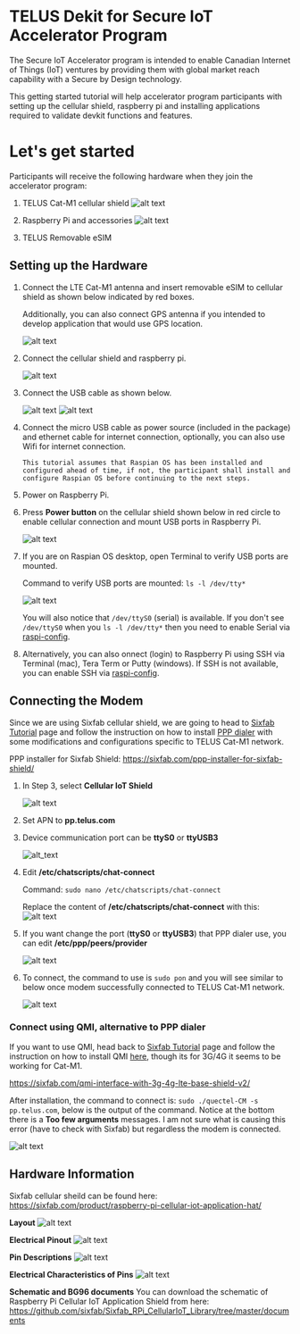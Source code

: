 # TELUS Dekit for Secure IoT Accelerator Program

The Secure IoT Accelerator program is intended to enable Canadian Internet of Things (IoT) ventures by providing them with global market reach capability with a Secure by Design technology.

This getting started tutorial will help accelerator program participants with setting up the cellular shield, raspberry pi and installing applications required to validate devkit functions and features.

# Let's get started

Participants will receive the following hardware when they join the accelerator program:

1. TELUS Cat-M1 cellular shield
     ![alt text](images/cellular_shield_front.jpg)
      
2. Raspberry Pi and accessories
     ![alt text](images/rasp_pi.jpg)

3. TELUS Removable eSIM

## Setting up the Hardware

1. Connect the LTE Cat-M1 antenna and insert removable eSIM to cellular shield as shown below indicated by red boxes. 

      Additionally, you can also connect GPS antenna if you intended to develop application that would use GPS location.

      ![alt text](images/insert_esim_and_connect_antenna.jpg)

2. Connect the cellular shield and raspberry pi.

      ![alt text](images/shield_and_pi_stacked_1.jpg)

3. Connect the USB cable as shown below.

      ![alt text](images/usb_cable_connected_2.jpg)
      ![alt text](images/usb_cable_connected_1.jpg)      

4. Connect the micro USB cable as power source (included in the package) and ethernet cable for internet connection, optionally, you can also use Wifi for internet connection.

   `This tutorial assumes that Raspian OS has been installed and configured ahead of time, if not, the participant shall install and configure Raspian OS before continuing to the next steps.`
   
5. Power on Raspberry Pi. 
      
6. Press **Power button** on the cellular shield shown below in red circle to enable cellular connection and mount USB ports in Raspberry Pi.

   ![alt text](images/press_power_on_button.jpg) 
   
7. If you are on Raspian OS desktop, open Terminal to verify USB ports are mounted.

   Command to verify USB ports are mounted: `ls -l /dev/tty*`
   
   ![alt text](images/shield_on_and_usb_ports_mounted.png) 
   
   You will also notice that `/dev/ttyS0` (serial) is available. If you don't see `/dev/ttyS0` when you `ls -l /dev/tty*` then you need to enable Serial via [raspi-config](https://www.raspberrypi.org/documentation/configuration/raspi-config.md).

8. Alternatively, you can also onnect (login) to Raspberry Pi using SSH via Terminal (mac), Tera Term or Putty (windows). If SSH is not available, you can enable SSH via [raspi-config](https://www.raspberrypi.org/documentation/configuration/raspi-config.md).

## Connecting the Modem

Since we are using Sixfab cellular shield, we are going to head to [Sixfab Tutorial](https://sixfab.com/tutorials/) page and follow the instruction on how to install [PPP dialer](https://sixfab.com/ppp-installer-for-sixfab-shield/) with some modifications and configurations specific to TELUS Cat-M1 network.

PPP installer for Sixfab Shield: https://sixfab.com/ppp-installer-for-sixfab-shield/

1. In Step 3, select **Cellular IoT Shield**

      ![alt text](https://sixfab-com.exactdn.com/wp-content/uploads/2018/09/installsh01.png)

2. Set APN to **pp.telus.com**

3. Device communication port can be **ttyS0** or **ttyUSB3**

      ![alt_text](https://sixfab-com.exactdn.com/wp-content/uploads/2018/09/installsh04.png)
      
4. Edit **/etc/chatscripts/chat-connect**

      Command: `sudo nano /etc/chatscripts/chat-connect`
      
      Replace the content of **/etc/chatscripts/chat-connect** with this:
      ![alt text](images/chat_connect.png)

5. If you want change the port (**ttyS0** or **ttyUSB3**) that PPP dialer use, you can edit **/etc/ppp/peers/provider**

      ![alt text](images/peers_providers.png)

6. To connect, the command to use is `sudo pon` and you will see similar to below once modem successfully connected to TELUS Cat-M1 network.

      ![alt text](images/sudo_pon_success.png)
      
### Connect using QMI, alternative to PPP dialer

If you want to use QMI, head back to [Sixfab Tutorial](https://sixfab.com/tutorials/) page and follow the instruction on how to install QMI [here](https://sixfab.com/qmi-interface-with-3g-4g-lte-base-shield-v2/), though its for 3G/4G it seems to be working for Cat-M1.

https://sixfab.com/qmi-interface-with-3g-4g-lte-base-shield-v2/

After installation, the command to connect is: `sudo ./quectel-CM -s pp.telus.com`, below is the output of the command. Notice at the bottom there is a **Too few arguments** messages. I am not sure what is causing this error (have to check with Sixfab) but regardless the modem is connected.

![alt text](images/qmi_connect.png)

## Hardware Information

Sixfab cellular sheild can be found here: https://sixfab.com/product/raspberry-pi-cellular-iot-application-hat/

**Layout**
![alt text](https://sixfab-com.exactdn.com/wp-content/uploads/2018/10/rpi_cellulariot_application_shield_layout-1.png?strip=all&ssl=1)

**Electrical Pinout**
![alt text](https://sixfab-com.exactdn.com/wp-content/uploads/2018/10/rpi_cellulariot_app_shield_pinout-e1545901898330.png?strip=all&w=1170&ssl=1)

**Pin Descriptions**
![alt text](images/shield_pin_description.png)

**Electrical Characteristics of Pins**
![alt text](images/shield_characteristics_pin.png)

**Schematic and BG96 documents**
You can download the schematic of Raspberry Pi Cellular IoT Application Shield from here: https://github.com/sixfab/Sixfab_RPi_CellularIoT_Library/tree/master/documents

